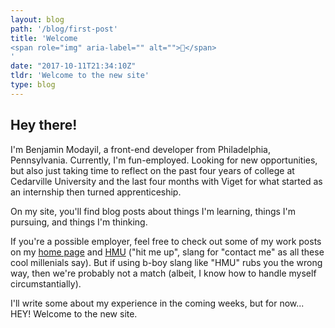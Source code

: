 ```yaml
---
layout: blog
path: '/blog/first-post'
title: 'Welcome 
<span role="img" aria-label="" alt="">👋</span>
'
date: "2017-10-11T21:34:10Z"
tldr: 'Welcome to the new site'
type: blog
---
```


## Hey there!

I'm Benjamin Modayil, a front-end developer from Philadelphia, Pennsylvania. Currently, I'm fun-employed. Looking for new opportunities, but also just taking time to reflect on the past four years of college at Cedarville University and the last four months with Viget for what started as an internship then turned apprenticeship.

On my site, you'll find blog posts about things I'm learning, things I'm pursuing, and things I'm thinking.

If you're a possible employer, feel free to check out some of my work posts on my [home page](/) and [HMU](/contact) ("hit me up", slang for "contact me" as all these cool millenials say). But if using b-boy slang like "HMU" rubs you the wrong way, then we're probably not a match (albeit, I know how to handle myself circumstantially).

I'll write some about my experience in the coming weeks, but for now... HEY! Welcome to the new site.
